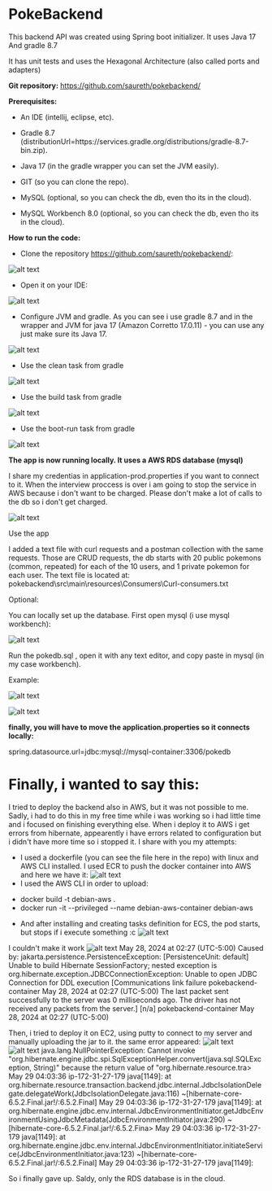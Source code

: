 # PokeBackend

This backend API was created using Spring boot initializer. It uses Java 17 And gradle 8.7

It has unit tests and uses the Hexagonal Architecture (also called ports and adapters)

**Git repository:** https://github.com/saureth/pokebackend/

**Prerequisites:**

- An IDE (intellij, eclipse, etc).

- Gradle 8.7 (distributionUrl=https\://services.gradle.org/distributions/gradle-8.7-bin.zip).

- Java 17 (in the gradle wrapper you can set the JVM easily).

- GIT (so you can clone the repo).

- MySQL (optional, so you can check the db, even tho its in the cloud).

- MySQL Workbench 8.0 (optional, so you can check the db, even tho its in the cloud).

**How to run the code:**

- Clone the repository https://github.com/saureth/pokebackend/:

![alt text](image.png)

- Open it on your IDE:

![alt text](image-1.png)

- Configure JVM and gradle. As you can see i use gradle 8.7 and in the wrapper and JVM for java 17 (Amazon Corretto 17.0.11) - you can use any just make sure its Java 17.

![alt text](image-2.png)

- Use the clean task from gradle

![alt text](image-3.png)

- Use the build task from gradle

![alt text](image-4.png)

- Use the boot-run task from gradle

![alt text](image-5.png)

**The app is now running locally. It uses a AWS RDS database (mysql)**

I share my credentias in application-prod.properties if you want to connect to it. When the interview proccess is over i am going to stop the service in AWS because i don't want to be charged. Please don't make a lot of calls to the db so i don't get charged.

![alt text](image-6.png)

Use the app

I added a text file with curl requests and a postman collection with the same requests. Those are CRUD requests, the db starts with 20 public pokemons (common, repeated) for each of the 10 users, and 1 private pokemon for each user.
The text file is located at: pokebackend\src\main\resources\Consumers\Curl-consumers.txt

Optional:

You can locally set up the database. First open mysql (i use mysql workbench):

![alt text](image-6.png)

Run the pokedb.sql , open it with any text editor, and copy paste in mysql (in my case workbench).

Example:

![alt text](image-7.png)

![alt text](image-8.png)

**finally, you will have to move the application.properties so it connects locally:**

spring.datasource.url=jdbc:mysql://mysql-container:3306/pokedb

# Finally, i wanted to say this:

I tried to deploy the backend also in AWS, but it was not possible to me. Sadly, i had to do this in my free time while i was working so i had little time and i focused on finishing everything else. When i deploy it to AWS i get errors from hibernate, appearently i have errors related to configuration but i didn't have more time so i stopped it. I share with you my attempts:

- I used a dockerfile (you can see the file here in the repo) with linux and AWS CLI installed. I used ECR to push the docker container into AWS and here we have it:
  ![alt text](image-9.png)
- I used the AWS CLI in order to upload:

* docker build -t debian-aws .
* docker run -it --privileged --name debian-aws-container debian-aws

- And after installing and creating tasks definition for ECS, the pod starts, but stops if i execute something :c
  ![alt text](image-10.png)

I couldn't make it work
![alt text](image-11.png)
May 28, 2024 at 02:27 (UTC-5:00) Caused by: jakarta.persistence.PersistenceException: [PersistenceUnit: default] Unable to build Hibernate SessionFactory; nested exception is org.hibernate.exception.JDBCConnectionException: Unable to open JDBC Connection for DDL execution [Communications link failure pokebackend-container
May 28, 2024 at 02:27 (UTC-5:00) The last packet sent successfully to the server was 0 milliseconds ago. The driver has not received any packets from the server.] [n/a] pokebackend-container
May 28, 2024 at 02:27 (UTC-5:00)

Then, i tried to deploy it on EC2, using putty to connect to my server and manually uploading the jar to it. the same error appeared:
![alt text](image-12.png)
![alt text](image-13.png)
java.lang.NullPointerException: Cannot invoke "org.hibernate.engine.jdbc.spi.SqlExceptionHelper.convert(java.sql.SQLException, String)" because the return value of "org.hibernate.resource.tra>
May 29 04:03:36 ip-172-31-27-179 java[1149]: at org.hibernate.resource.transaction.backend.jdbc.internal.JdbcIsolationDelegate.delegateWork(JdbcIsolationDelegate.java:116) ~[hibernate-core-6.5.2.Final.jar!/:6.5.2.Final]
May 29 04:03:36 ip-172-31-27-179 java[1149]: at org.hibernate.engine.jdbc.env.internal.JdbcEnvironmentInitiator.getJdbcEnvironmentUsingJdbcMetadata(JdbcEnvironmentInitiator.java:290) ~[hibernate-core-6.5.2.Final.jar!/:6.5.2.Fina>
May 29 04:03:36 ip-172-31-27-179 java[1149]: at org.hibernate.engine.jdbc.env.internal.JdbcEnvironmentInitiator.initiateService(JdbcEnvironmentInitiator.java:123) ~[hibernate-core-6.5.2.Final.jar!/:6.5.2.Final]
May 29 04:03:36 ip-172-31-27-179 java[1149]:

So i finally gave up. Saldy, only the RDS database is in the cloud.

